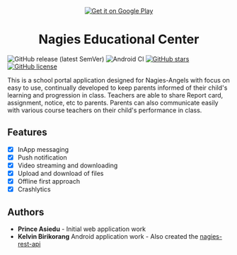 <p align="center">
  <a href='https://play.google.com/store/apps/details?id=com.wNagiesEducationalCenterj_9905&hl=en&pcampaignid=pcampaignidMKT-Other-global-all-co-prtnr-py-PartBadge-Mar2515-1'><img alt='Get it on Google Play' src='https://play.google.com/intl/en_us/badges/static/images/badges/en_badge_web_generic.png'/></a>
</p>
<h1 align="center">Nagies Educational Center </h1>

![GitHub release (latest SemVer)](https://img.shields.io/github/v/release/Bik-Krlvn/Nagies-Edu-Center)
![Android CI](https://github.com/Bik-Krlvn/Nagies-Edu-Center/workflows/Android%20CI/badge.svg)
[![GitHub stars](https://img.shields.io/github/stars/Bik-Krlvn/Nagies-Edu-Center)](https://github.com/Bik-Krlvn/Nagies-Edu-Center/stargazers) 
[![GitHub license](https://img.shields.io/github/license/Bik-Krlvn/Nagies-Edu-Center)](https://github.com/Bik-Krlvn/Nagies-Edu-Center/blob/develop/LICENSE)

This is a school portal application designed for Nagies-Angels with focus on easy to use, continually developed to keep parents informed of their child's
learning and progression in class.
Teachers are able to share Report card, assignment, notice, etc to parents. Parents can also communicate easily with various course teachers on their child's performance in class.

## Features
- [x] InApp messaging
- [x] Push notification
- [x] Video streaming and downloading
- [x] Upload and download of files
- [x] Offline first approach
- [x] Crashlytics

## Authors
- **Prince Asiedu** - Initial web application work
- **Kelvin Birikorang** Android application work - Also created the [nagies-rest-api](https://github.com/Bik-Krlvn/NagiesPortalApiV2)
